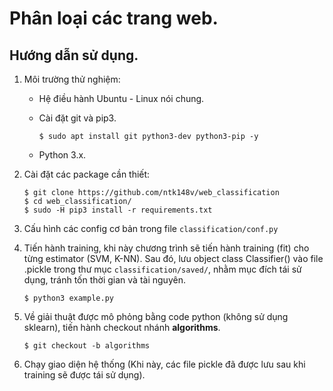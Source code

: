# Phân loại các trang web.

## Hướng dẫn sử dụng.


1. Môi trường thử nghiệm:

    - Hệ điều hành Ubuntu - Linux nói chung.

    - Cài đặt git và pip3.

	    ```
        $ sudo apt install git python3-dev python3-pip -y
	    ```

    - Python 3.x.

2. Cài đặt các package cần thiết:

	```
    $ git clone https://github.com/ntk148v/web_classification
    $ cd web_classification/
    $ sudo -H pip3 install -r requirements.txt
	```

3. Cấu hình các config cơ bản trong file `classification/conf.py`

4. Tiến hành training, khi này chương trình sẽ tiến hành training (fit) cho
   từng estimator (SVM, K-NN). Sau đó, lưu object class Classifier() vào file
   .pickle trong thư mục `classification/saved/`, nhằm mục đích tái sử dụng,
   tránh tốn thời gian và tài nguyên.

	```
    $ python3 example.py
	```

5. Về giải thuật được mô phỏng bằng code python (không sử dụng sklearn), tiến
   hành checkout nhánh __algorithms__.

	```
    $ git checkout -b algorithms
	```

6. Chạy giao diện hệ thống (Khi này, các file pickle đã được lưu sau khi
   training sẽ được tái sử dụng).
















